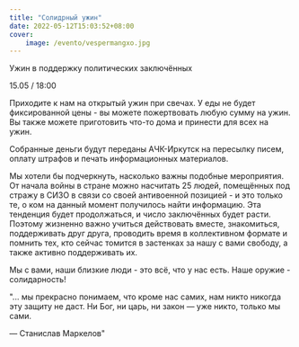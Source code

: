 ```yaml
---
title: "Солидрный ужин"
date: 2022-05-12T15:03:52+08:00
cover: 
    image: /evento/vespermangxo.jpg
---
```

Ужин в поддержку политических заключённых

15.05 / 18:00

Приходите к нам на открытый ужин при свечах. У еды не будет фиксированной цены - вы можете пожертвовать любую сумму на ужин. Вы также можете приготовить что-то дома и принести для всех на ужин.

Собранные деньги будут переданы АЧК-Иркутск на пересылку писем, оплату штрафов и печать информационных материалов.

Мы хотели бы подчеркнуть, насколько важны подобные мероприятия. От начала войны в стране можно насчитать 25 людей, помещённых под стражу в СИЗО в связи со своей антивоенной позицией - и это только те, о ком на данный момент получилось найти информацию. Эта тенденция будет продолжаться, и число заключённых будет расти. 
Поэтому жизненно важно учиться действовать вместе, знакомиться, поддерживать друг друга, проводить время в коллективном формате и помнить тех, кто сейчас томится в застенках за нашу с вами свободу, а также активно поддерживать их.

Мы с вами, наши близкие люди - это всё, что у нас есть. Наше оружие - солидарность!

"... мы прекрасно понимаем, что кроме нас самих, нам никто никогда эту защиту не даст. Ни Бог, ни царь, ни закон — уже никто, только мы сами.

— Станислав Маркелов"
